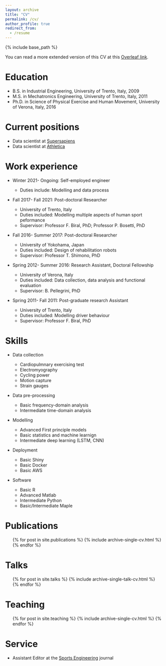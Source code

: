 ```yaml
---
layout: archive
title: "CV"
permalink: /cv/
author_profile: true
redirect_from:
  - /resume
---
```


{% include base_path %}

You can read a more extended version of this CV at this [Overleaf link](https://www.overleaf.com/read/myfwfsnndgzw).

Education
======

* B.S. in Industrial Engineering, University of Trento, Italy, 2009
* M.S. in Mechatronics Engineering, University of Trento, Italy, 2011
* Ph.D. in Science of Physical Exercise and Human Movement, University of Verona, Italy, 2016

Current positions
======

* Data scientist at [Supersapiens](https://www.supersapiens.com/en-EN/)
* Data scientist at [Athletica](https://athletica.ai/)

Work experience
======

* Winter 2021- Ongoing: Self-employed engineer
  * Duties include: Modelling and data process

* Fall 2017- Fall 2021: Post-doctoral Researcher 
  * University of Trento, Italy
  * Duties included: Modelling multiple aspects of human sport peformance
  * Supervisor: Professor F. Biral, PhD; Professor P. Bosetti, PhD

* Fall 2016- Summer 2017: Post-doctoral Researcher 
  * University of Yokohama, Japan
  * Duties included: Design of rehabilitation robots
  * Supervisor: Professor T. Shimono, PhD

* Spring 2012- Summer 2016: Research Assistant, Doctoral Fellowship 
  * University of Verona, Italy
  * Duties included: Data collection, data analysis and functional evaluation
  * Supervisor: B. Pellegrini, PhD

* Spring 2011- Fall 2011: Post-graduate research Assistant
  * University of Trento, Italy
  * Duties included: Modelling driver behaviour
  * Supervisor: Professor F. Biral, PhD
  
Skills
======

* Data collection
  * Cardiopulmnary exercising test
  * Electromyography
  * Cycling power
  * Motion capture
  * Strain gauges

* Data pre-processing
  * Basic frequency-domain analysis
  * Intermediate time-domain analysis 

* Modelling
  * Advanced First principle models
  * Basic statistics and machine learnign 
  * Intermediate deep learning (LSTM, CNN)

* Deployment
  * Basic Shiny
  * Basic Docker
  * Basic AWS

* Software
  * Basic R
  * Advanced Matlab
  * Intermediate Python
  * Basic/Intermediate Maple

Publications
======
  <ul>{% for post in site.publications %}
    {% include archive-single-cv.html %}
  {% endfor %}</ul>
  
Talks
======
  <ul>{% for post in site.talks %}
    {% include archive-single-talk-cv.html %}
  {% endfor %}</ul>
  
Teaching
======
  <ul>{% for post in site.teaching %}
    {% include archive-single-cv.html %}
  {% endfor %}</ul>
  
Service
======

* Assistant Editor at the [Sports Engineering](https://www.springer.com/journal/12283) journal
